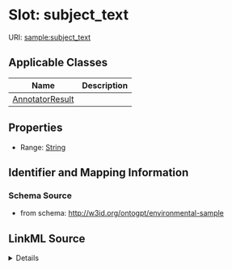 # Slot: subject_text

URI: [sample:subject_text](http://w3id.org/ontogpt/environmental-sample/subject_text)



<!-- no inheritance hierarchy -->




## Applicable Classes

| Name | Description |
| --- | --- |
[AnnotatorResult](AnnotatorResult.md) | 






## Properties

* Range: [String](String.md)







## Identifier and Mapping Information







### Schema Source


* from schema: http://w3id.org/ontogpt/environmental-sample




## LinkML Source

<details>
```yaml
name: subject_text
from_schema: http://w3id.org/ontogpt/environmental-sample
rank: 1000
alias: subject_text
owner: AnnotatorResult
domain_of:
- AnnotatorResult
range: string

```
</details>